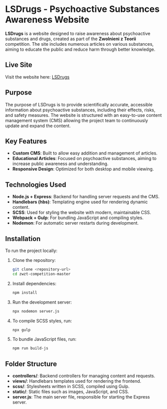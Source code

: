 # LSDrugs - Psychoactive Substances Awareness Website

**LSDrugs** is a website designed to raise awareness about psychoactive substances and drugs, created as part of the **Zwolnieni z Teorii** competition. The site includes numerous articles on various substances, aiming to educate the public and reduce harm through better knowledge.

## Live Site

Visit the website here: [LSDrugs](https://lsdrugs.pl)

## Purpose

The purpose of LSDrugs is to provide scientifically accurate, accessible information about psychoactive substances, including their effects, risks, and safety measures. The website is structured with an easy-to-use content management system (CMS) allowing the project team to continuously update and expand the content.

## Key Features

- **Custom CMS**: Built to allow easy addition and management of articles.
- **Educational Articles**: Focused on psychoactive substances, aiming to increase public awareness and understanding.
- **Responsive Design**: Optimized for both desktop and mobile viewing.

## Technologies Used

- **Node.js + Express**: Backend for handling server requests and the CMS.
- **Handlebars (hbs)**: Templating engine used for rendering dynamic content.
- **SCSS**: Used for styling the website with modern, maintainable CSS.
- **Webpack + Gulp**: For bundling JavaScript and compiling styles.
- **Nodemon**: For automatic server restarts during development.

## Installation

To run the project locally:

1. Clone the repository:
   ```bash
   git clone <repository-url>
   cd zwzt-competition-master
   ```

2. Install dependencies:
   ```bash
   npm install
   ```

3. Run the development server:
   ```bash
   npx nodemon server.js
   ```

4. To compile SCSS styles, run:
   ```bash
   npx gulp
   ```

5. To bundle JavaScript files, run:
   ```bash
   npm run build-js
   ```

## Folder Structure

- **controllers/**: Backend controllers for managing content and requests.
- **views/**: Handlebars templates used for rendering the frontend.
- **scss/**: Stylesheets written in SCSS, compiled using Gulp.
- **static/**: Static files such as images, JavaScript, and CSS.
- **server.js**: The main server file, responsible for starting the Express server.
